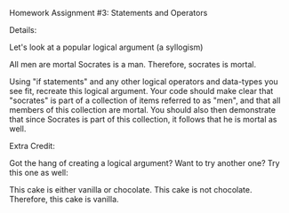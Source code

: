Homework Assignment #3: Statements and Operators


Details:

Let's look at a popular logical argument (a syllogism)

All men are mortal
Socrates is a man.
Therefore, socrates is mortal.

Using "if statements" and any other logical operators and data-types you see fit, recreate this logical argument. Your code should make clear that "socrates" is part of a collection of items referred to as "men", and that all members of this collection are mortal. You should also then demonstrate that since Socrates is part of this collection, it follows that he is mortal as well.


Extra Credit:

Got the hang of creating a logical argument? Want to try another one? Try this one as well:

This cake is either vanilla or chocolate.
This cake is not chocolate.
Therefore, this cake is vanilla.